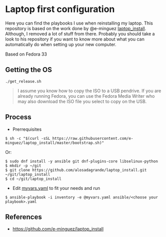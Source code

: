 # Laptop first configuration

Here you can find the playbooks I use when reinstalling my laptop. This repository is based on the work done by @e-minguez [laptop_install](https://github.com/e-minguez/laptop_install). Although, I removed a lot of stuff from there. Probably you should take a look to his repository if you want to know more about what you can automatically do when setting up your new computer.

Based on Fedora 33

## Getting the OS

```
./get_release.sh
```

> I assume you know how to copy the ISO to a USB pendrive. If you are already running Fedora, you can use the Fedora Media Writer who may also download the ISO file you select to copy on the USB.

## Process

* Prerrequisites

```
$ sh -c "$(curl -sSL https://raw.githubusercontent.com/e-minguez/laptop_install/master/bootstrap.sh)"
```

Or:

```
$ sudo dnf install -y ansible git dnf-plugins-core libselinux-python
$ mkdir -p ~/git
$ git clone https://github.com/alosadagrande/laptop_install.git ~/git/laptop_install
$ cd ~/git/laptop_install
```

* Edit [myvars.yaml](myvars.yaml) to fit your needs and run

```
$ ansible-playbook -i inventory -e @myvars.yaml ansible/<choose your playbook>.yaml
```

## References
* https://github.com/e-minguez/laptop_install

